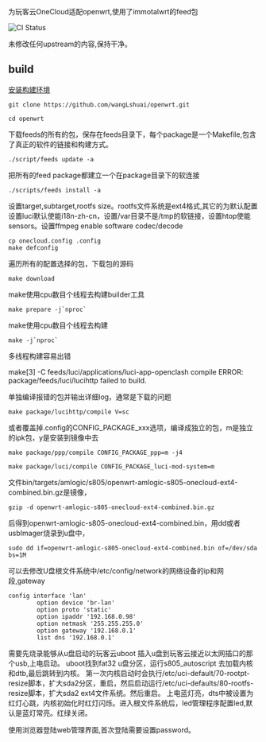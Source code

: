 为玩客云OneCloud适配openwrt,使用了immotalwrt的feed包

![CI Status](https://github.com/wangLshuai/openwrt/actions/workflows/build.yml/badge.svg)

未修改任何upstream的内容,保持干净。

## build
[安装构建环境](https://openwrt.org/docs/guide-developer/toolchain/install-buildsystem)

```shell
git clone https://github.com/wangLshuai/openwrt.git

cd openwrt
```
下载feeds的所有的包，保存在feeds目录下，每个package是一个Makefile,包含了真正的软件的链接和构建方式。
```shell
./script/feeds update -a
```
把所有的feed package都建立一个在package目录下的软连接
```shell
./scripts/feeds install -a
```

设置target,subtarget,rootfs size。rootfs文件系统是ext4格式,其它的为默认配置
设置luci默认使能i18n-zh-cn，设置/var目录不是/tmp的软链接，设置htop使能sensors。设置ffmpeg enable software codec/decode
```shell
cp onecloud.config .config
make defconfig 
```

遍历所有的配置选择的包，下载包的源码
```shell
make download
```
make使用cpu数目个线程去构建builder工具
```shell
make prepare -j`nproc`
```

make使用cpu数目个线程去构建
```shell
make -j`nproc` 
```


多线程构建容易出错

 make[3] -C feeds/luci/applications/luci-app-openclash compile
    ERROR: package/feeds/luci/lucihttp failed to build.

单独编译报错的包并输出详细log，通常是下载的问题
```shell
make package/lucihttp/compile V=sc
```

或者覆盖掉.config的CONFIG_PACKAGE_xxx选项，编译成独立的包，m是独立的ipk包，y是安装到镜像中去
```shell
make package/ppp/compile CONFIG_PACKAGE_ppp=m -j4

make package/luci/compile CONFIG_PACKAGE_luci-mod-system=m
```

文件bin/targets/amlogic/s805/openwrt-amlogic-s805-onecloud-ext4-combined.bin.gz是镜像，
```shell
gzip -d openwrt-amlogic-s805-onecloud-ext4-combined.bin.gz 
```
后得到openwrt-amlogic-s805-onecloud-ext4-combined.bin，用dd或者usbImager烧录到u盘中，
```shell
sudo dd if=openwrt-amlogic-s805-onecloud-ext4-combined.bin of=/dev/sda bs=1M
```

可以去修改U盘根文件系统中/etc/config/network的网络设备的ip和网段,gateway
```
config interface 'lan'
        option device 'br-lan'
        option proto 'static'
        option ipaddr '192.168.0.98'
        option netmask '255.255.255.0'
        option gateway '192.168.0.1'
        list dns '192.168.0.1'

```
需要先烧录能够从u盘启动的玩客云uboot
插入u盘到玩客云接近以太网插口的那个usb,上电启动。
uboot找到fat32 u盘分区，运行s805_autoscript 去加载内核和dtb,最后跳转到内核。
第一次内核启动时会执行/etc/uci-default/70-rootpt-resize脚本，扩大sda2分区，重启，然后启动运行/etc/uci-defaults/80-rootfs-resize脚本，扩大sda2 ext4文件系统。然后重启。
上电蓝灯亮，dts中被设置为红灯心跳，内核初始化时红灯闪烁。进入根文件系统后，led管理程序配置led,默认是蓝灯常亮。红绿关闭。

使用浏览器登陆web管理界面,首次登陆需要设置password。

